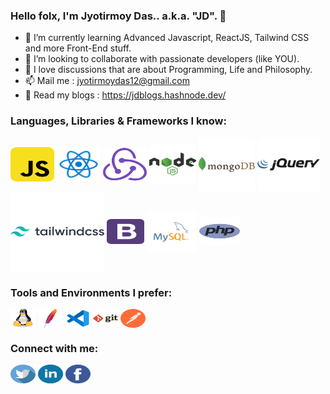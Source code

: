 ### Hello folx, I'm Jyotirmoy Das.. a.k.a. "JD". 👋

- 🌱 I’m currently learning Advanced Javascript, ReactJS, Tailwind CSS and more Front-End stuff. 
- 👯 I’m looking to collaborate with passionate developers (like YOU).
- 💬 I love discussions that are about Programming, Life and Philosophy.  
- 📫 Mail me : jyotirmoydas12@gmail.com
- &#128214; Read my blogs : https://jdblogs.hashnode.dev/

<!-- Languages -->
<h3 align="left">Languages, Libraries & Frameworks I know:</h3>
<p align="left">
<img align="center" src="https://github.com/jdx-code/dev-assets/blob/main/svgAssets/techs/javascript-svgrepo-com.svg" alt="javascript" height="55" width="70" />
<img align="center" src="https://github.com/jdx-code/dev-assets/blob/main/svgAssets/techs/reactts-svgrepo-com.svg" alt="react" height="55" width="70" />
<img align="center" src="https://github.com/jdx-code/dev-assets/blob/main/svgAssets/techs/redux-svgrepo-com.svg" alt="redux" height="55" width="70" />
<img align="center" src="https://github.com/jdx-code/dev-assets/blob/main/svgAssets/techs/nodejs-svgrepo-com(2).svg" alt="node" height="60" width="75" />
<img align="center" src="https://github.com/jdx-code/dev-assets/blob/main/svgAssets/techs/mongodb-svgrepo-com.svg" alt="mongo" height="85" width="90" /> 
<img align="center" src="https://github.com/jdx-code/dev-assets/blob/main/svgAssets/techs/jquery-svgrepo-com.svg" alt="jquery" height="85" width="100" />  
<img align="center" src="https://github.com/jdx-code/dev-assets/blob/main/svgAssets/techs/tailwindcss-svgrepo-com.svg" alt="tailwind" height="130" width="150" />
<img align="center" src="https://github.com/jdx-code/dev-assets/blob/main/svgAssets/techs/bootstrap-svgrepo-com.svg" alt="bootstrap" height="40" width="60" />
<img align="center" src="https://github.com/jdx-code/dev-assets/blob/main/svgAssets/techs/mysql-logo-svgrepo-com.svg" alt="mysql" height="65" width="80" />
<img align="center" src="https://github.com/jdx-code/dev-assets/blob/main/svgAssets/techs/php-1-logo-svgrepo-com.svg" alt="php" height="45" width="65" />   
</p>

<!--  Tools -->
<h3 align="left">Tools and Environments I prefer:</h3>
<p align="left">
<img align="center" src="https://github.com/jdx-code/dev-assets/blob/main/svgAssets/techs/linux-tux-svgrepo-com.svg" alt="linux" height="30" width="40" />
<img align="center" src="https://github.com/jdx-code/dev-assets/blob/main/svgAssets/techs/apache-svgrepo-com.svg" alt="apache" height="30" width="40" /> 
<img align="center" src="https://github.com/jdx-code/dev-assets/blob/main/svgAssets/techs/vscode-svgrepo-com.svg" alt="vscode" height="30" width="40" />
<img align="center" src="https://github.com/jdx-code/dev-assets/blob/main/svgAssets/techs/git-svgrepo-com.svg" alt="git" height="30" width="40" />
<img align="center" src="https://github.com/jdx-code/dev-assets/blob/main/svgAssets/techs/postman-icon-svgrepo-com.svg" alt="postman" height="30" width="40" />   
</p>

<!-- Social Icons -->
<h3 align="left">Connect with me:</h3>
<p align="left">
<a href="https://twitter.com/jdx_code" target="blank"><img align="center" src="https://github.com/jdx-code/dev-assets/blob/main/svgAssets/socials/twitter-svgrepo-com.svg" alt="twitter" height="30" width="40" /></a>
<a href="https://www.linkedin.com/in/jdx-code/" target="blank"><img align="center" src="https://github.com/jdx-code/dev-assets/blob/main/svgAssets/socials/linkedin-svgrepo-com.svg" alt="linkedin" height="30" width="40" /></a>
<a href="https://www.facebook.com/jdxcode99/" target="blank"><img align="center" src="https://github.com/jdx-code/dev-assets/blob/main/svgAssets/socials/facebook-svgrepo-com.svg" alt="facebook" height="30" width="40" /></a>  
</p>
